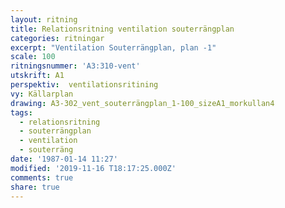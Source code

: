 ```yaml
---
layout: ritning
title: Relationsritning ventilation souterrängplan
categories: ritningar
excerpt: "Ventilation Souterrängplan, plan -1"
scale: 100
ritningsnummer: 'A3:310-vent'
utskrift: A1
perspektiv:  ventilationsritining
vy: Källarplan
drawing: A3-302_vent_souterrängplan_1-100_sizeA1_morkullan4
tags:
  - relationsritning
  - souterrängplan
  - ventilation
  - souterräng
date: '1987-01-14 11:27'
modified: '2019-11-16 T18:17:25.000Z'
comments: true
share: true
---
```

